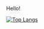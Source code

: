 Hello!

[![Top Langs](https://github-readme-stats.vercel.app/api/top-langs/?username=GSculerlor&layout=compact)](https://github.com/GSculerlor?tab=repositories)

